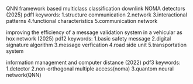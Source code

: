 QNN framework based multiclass classification downlink NOMA detectors (2025)
pdf1 keywords:
1.structure communication
2.network
3.interactional patterns
4.functional characteristics
5.communication network


improving the efficiency of a message validation system in a vehicular as hox network (2025)
pdf2 keywords:
1.basic safety message
2.digital signature algorithm
3.message verfication
4.road side unit
5.transportation system

information management and computer distance (2022)
pdf3 keywords:
1.detector
2.non-orthogonal multiple access(noma)
3.quantom neural network(QNN)
